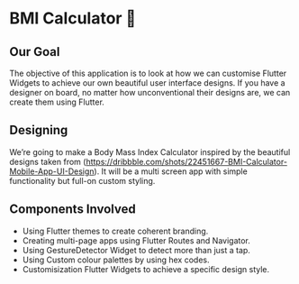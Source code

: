 

# BMI Calculator 💪

## Our Goal

The objective of this application is to look at how we can customise Flutter Widgets to achieve our own beautiful user interface designs. If you have a designer on board, no matter how unconventional their designs are, we can create them using Flutter.


## Designing

We’re going to make a Body Mass Index Calculator inspired by the beautiful designs taken from (https://dribbble.com/shots/22451667-BMI-Calculator-Mobile-App-UI-Design). It will be a multi screen app with simple functionality but full-on custom styling.



## Components Involved

- Using Flutter themes to create coherent branding.
- Creating multi-page apps using Flutter Routes and Navigator.
- Using GestureDetector Widget to detect more than just a tap.
- Using Custom colour palettes by using hex codes.
- Customisization Flutter Widgets to achieve a specific design style.


